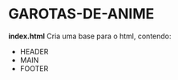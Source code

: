# GAROTAS-DE-ANIME #

**index.html**
Cria uma base para o html, contendo:
* HEADER 
* MAIN
* FOOTER
